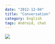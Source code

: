 ```yaml
---
date: "2012-12-04"
title: "Conversation"
category: English
tags: Android, chat
---
```


![](/uploads/2012/conversation.png)

